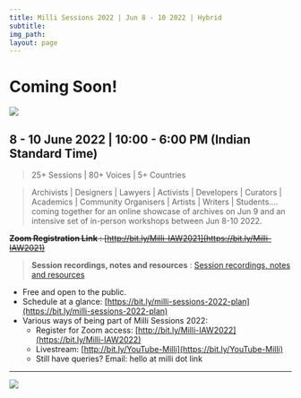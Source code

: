 ```yaml
---
title: Milli Sessions 2022 | Jun 8 - 10 2022 | Hybrid
subtitle: 
img_path: 
layout: page
---
```


# Coming Soon!



![](https://i.imgur.com/yhjiGUB.png)

## 8 - 10 June 2022 | 10:00 - 6:00 PM (Indian Standard Time)</a>

> 25+ Sessions | 80+ Voices | 5+ Countries

> Archivists | Designers | Lawyers | Activists | Developers | Curators | Academics | Community Organisers | Artists | Writers | Students....
> coming together for an online showcase of archives on Jun 9 and an intensive set of in-person workshops between Jun 8-10 2022.
> 

<del> **Zoom Registration Link** : [http://bit.ly/Milli-IAW2021](https://bit.ly/Milli-IAW2021)</del>
>  **Session recordings, notes and resources** : [Session recordings, notes and resources](#session-recordings-notes-and-resources)
>  

* Free and open to the public.
* Schedule at a glance: [https://bit.ly/milli-sessions-2022-plan](https://bit.ly/milli-sessions-2022-plan)
* Various ways of being part of Milli Sessions 2022:
    * Register for Zoom access: [http://bit.ly/Milli-IAW2022](https://bit.ly/Milli-IAW2022)
    * Livestream: [http://bit.ly/YouTube-Milli](https://bit.ly/YouTube-Milli)
    * Still have queries? Email: hello at milli dot link 


---

![](https://i.imgur.com/wsR4vwk.jpg)

